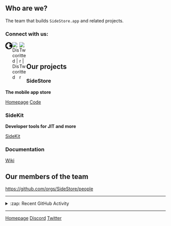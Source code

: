 <!-- 
Docs: How to use GitHub README and actions to auto-generate embedded content.
https://github.com/anuraghazra/github-readme-stats
https://www.youtube.com/watch?v=n6d4KHSKqGk
https://github.com/rahuldkjain/github-profile-readme-generator
 -->

## Who are we?

The team that builds `SideStore.app` and related projects.

### Connect with us:

<!--
[![Website](https://img.shields.io/website?label=sidestore.io&style=for-the-badge&url=https://sidestore.io)](https://sidestore.io)
[![Twitter Follow](https://img.shields.io/twitter/follow/sidestore_io?color=1DA1F2&logo=twitter&style=for-the-badge)](https://twitter.com/intent/follow?original_referer=https%3A%2F%2Fgithub.com%2Fsidestore&screen_name=sidestore)
[![GitHub Followers](https://img.shields.io/github/followers/sidestore?style=for-the-badge)]()
[![GitHub Sponsors](https://img.shields.io/github/sponsors/sidestore?style=for-the-badge
)]() 
-->

[<img align="left" alt="sidestore.io" width="22px" src="https://raw.githubusercontent.com/iconic/open-iconic/master/svg/globe.svg" />][website]
[<img align="left" alt="Discord | Discord" width="22px" src="https://cdn.jsdelivr.net/npm/simple-icons@v3/icons/discord.svg" />][discord]
[<img align="left" alt="Twitter | Twitter" width="22px" src="https://cdn.jsdelivr.net/npm/simple-icons@v3/icons/twitter.svg" />][twitter]

<br />
<br />

## Our projects

### SideStore

__The mobile app store__

[Homepage][website]
[Code][git.sidestore]

### SideKit

__Developer tools for JIT and more__

[SideKit][git.sidekit]

### Documentation

[Wiki][wiki]

## Our members of the team

https://github.com/orgs/SideStore/people

---

<details>
  <summary>:zap: Recent GitHub Activity</summary>

<!--START_SECTION:activity-->
1. 🗣 Commented on [#639](https://github.com/SideStore/SideStore/issues/639) in [SideStore/SideStore](https://github.com/SideStore/SideStore)
2. 🎉 Merged PR [#1](https://github.com/SideStore/anisette-servers/pull/1) in [SideStore/anisette-servers](https://github.com/SideStore/anisette-servers)
3. 🗣 Commented on [#1](https://github.com/SideStore/anisette-servers/issues/1) in [SideStore/anisette-servers](https://github.com/SideStore/anisette-servers)
4. 💪 Opened PR [#1](https://github.com/SideStore/anisette-servers/pull/1) in [SideStore/anisette-servers](https://github.com/SideStore/anisette-servers)
5. ❗️ Opened issue [#642](https://github.com/SideStore/SideStore/issues/642) in [SideStore/SideStore](https://github.com/SideStore/SideStore)
6. 🗣 Commented on [#632](https://github.com/SideStore/SideStore/issues/632) in [SideStore/SideStore](https://github.com/SideStore/SideStore)
7. 🗣 Commented on [#638](https://github.com/SideStore/SideStore/issues/638) in [SideStore/SideStore](https://github.com/SideStore/SideStore)
8. 🗣 Commented on [#640](https://github.com/SideStore/SideStore/issues/640) in [SideStore/SideStore](https://github.com/SideStore/SideStore)
9. 🗣 Commented on [#641](https://github.com/SideStore/SideStore/issues/641) in [SideStore/SideStore](https://github.com/SideStore/SideStore)
10. ❗️ Closed issue [#641](https://github.com/SideStore/SideStore/issues/641) in [SideStore/SideStore](https://github.com/SideStore/SideStore)
11. 🗣 Commented on [#639](https://github.com/SideStore/SideStore/issues/639) in [SideStore/SideStore](https://github.com/SideStore/SideStore)
12. 🗣 Commented on [#639](https://github.com/SideStore/SideStore/issues/639) in [SideStore/SideStore](https://github.com/SideStore/SideStore)
13. 🗣 Commented on [#639](https://github.com/SideStore/SideStore/issues/639) in [SideStore/SideStore](https://github.com/SideStore/SideStore)
14. 🎉 Merged PR [#630](https://github.com/SideStore/SideStore/pull/630) in [SideStore/SideStore](https://github.com/SideStore/SideStore)
15. 🗣 Commented on [#630](https://github.com/SideStore/SideStore/issues/630) in [SideStore/SideStore](https://github.com/SideStore/SideStore)
16. 🗣 Commented on [#639](https://github.com/SideStore/SideStore/issues/639) in [SideStore/SideStore](https://github.com/SideStore/SideStore)
17. 🗣 Commented on [#639](https://github.com/SideStore/SideStore/issues/639) in [SideStore/SideStore](https://github.com/SideStore/SideStore)
18. ❗️ Opened issue [#641](https://github.com/SideStore/SideStore/issues/641) in [SideStore/SideStore](https://github.com/SideStore/SideStore)
19. ❗️ Opened issue [#640](https://github.com/SideStore/SideStore/issues/640) in [SideStore/SideStore](https://github.com/SideStore/SideStore)
20. ❗️ Opened issue [#639](https://github.com/SideStore/SideStore/issues/639) in [SideStore/SideStore](https://github.com/SideStore/SideStore)
<!--END_SECTION:activity-->

</details>

---

[Homepage][patreon] [Discord][discord] [Twitter][twitter]

<!--
- [Patreon][patreon]
- [OpenCollective][opencollective]
- [YouTube][youtube]
-->

[website]: https://sidestore.io
[wiki]: https://wiki.sidestore.io
[twitter]: https://twitter.com/sidestore_io
[discord]: https://discord.gg/sidestore-949183273383395328
[youtube]: https://youtube.com/TODO
[patreon]: https://www.patreon.com/SideStore
[opencollective]: https://opencollective.com/TODO
[git.sidestore]: https://github.com/SideStore/SideStore/
[git.sidekit]: https://github.com/SideStore/SideKit

